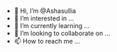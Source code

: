 - 👋 Hi, I’m @Ashasullia
- 👀 I’m interested in ...
- 🌱 I’m currently learning ...
- 💞️ I’m looking to collaborate on ...
- 📫 How to reach me ...

<!---
Ashasullia/Ashasullia is a ✨ special ✨ repository because its `README.md` (this file) appears on your GitHub profile.
You can click the Preview link to take a look at your changes.
--->
